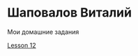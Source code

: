 

#  Шаповалов Виталий
Мои домашние задания

  [Lesson 12](https://vital-web.github.io/Lesson_12/index.html)

